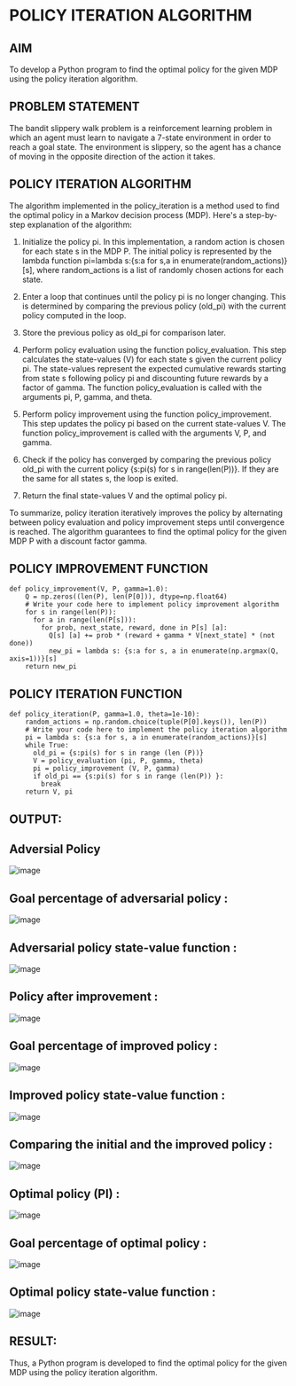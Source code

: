 # POLICY ITERATION ALGORITHM

## AIM
To develop a Python program to find the optimal policy for the given MDP using the policy iteration algorithm.

## PROBLEM STATEMENT
The bandit slippery walk problem is a reinforcement learning problem in which an agent must learn to navigate a 7-state environment in order to reach a goal state. The environment is slippery, so the agent has a chance of moving in the opposite direction of the action it takes.
## POLICY ITERATION ALGORITHM
The algorithm implemented in the policy_iteration is a method used to find the optimal policy in a Markov decision process (MDP). Here's a step-by-step explanation of the algorithm:

1. Initialize the policy pi. In this implementation, a random action is chosen for each state s in the MDP P. The initial policy is represented by the lambda function pi=lambda s:{s:a for s,a in 
   enumerate(random_actions)}[s], where random_actions is a list of randomly chosen actions for each state.

2. Enter a loop that continues until the policy pi is no longer changing. This is determined by comparing the previous policy (old_pi) with the current policy computed in the loop.

3. Store the previous policy as old_pi for comparison later.

4. Perform policy evaluation using the function policy_evaluation. This step calculates the state-values (V) for each state s given the current policy pi. The state-values represent the expected cumulative rewards 
   starting from state s following policy pi and discounting future rewards by a factor of gamma. The function policy_evaluation is called with the arguments pi, P, gamma, and theta.

5. Perform policy improvement using the function policy_improvement. This step updates the policy pi based on the current state-values V. The function policy_improvement is called with the arguments V, P, and gamma.

6. Check if the policy has converged by comparing the previous policy old_pi with the current policy {s:pi(s) for s in range(len(P))}. If they are the same for all states s, the loop is exited.

7. Return the final state-values V and the optimal policy pi.

To summarize, policy iteration iteratively improves the policy by alternating between policy evaluation and policy improvement steps until convergence is reached. The algorithm guarantees to find the optimal policy for 
   the given MDP P with a discount factor gamma.
## POLICY IMPROVEMENT FUNCTION
```
def policy_improvement(V, P, gamma=1.0):
    Q = np.zeros((len(P), len(P[0])), dtype=np.float64)
    # Write your code here to implement policy improvement algorithm
    for s in range(len(P)):
      for a in range(len(P[s])):
        for prob, next_state, reward, done in P[s] [a]:
          Q[s] [a] += prob * (reward + gamma * V[next_state] * (not done))
          new_pi = lambda s: {s:a for s, a in enumerate(np.argmax(Q, axis=1))}[s]
    return new_pi
```

## POLICY ITERATION FUNCTION
```
def policy_iteration(P, gamma=1.0, theta=1e-10):
    random_actions = np.random.choice(tuple(P[0].keys()), len(P))
    # Write your code here to implement the policy iteration algorithm
    pi = lambda s: {s:a for s, a in enumerate(random_actions)}[s]
    while True:
      old_pi = {s:pi(s) for s in range (len (P))}
      V = policy_evaluation (pi, P, gamma, theta)
      pi = policy_improvement (V, P, gamma)
      if old_pi == {s:pi(s) for s in range (len(P)) }:
        break
    return V, pi
```

## OUTPUT:
## Adversial Policy
![image](https://github.com/Vivekreddy8360/policy-iteration-algorithm/assets/94525701/7fc76683-03eb-42d1-a648-19ad8711705d)

## Goal percentage of adversarial policy :
![image](https://github.com/Vivekreddy8360/policy-iteration-algorithm/assets/94525701/cf577444-3984-4d04-b791-d9d8ad126bfc)
## Adversarial policy state-value function : 
![image](https://github.com/Vivekreddy8360/policy-iteration-algorithm/assets/94525701/eb496b0b-d88e-4a4b-a92e-35d2cbaf0b68)
## Policy after improvement :
![image](https://github.com/Vivekreddy8360/policy-iteration-algorithm/assets/94525701/e848d032-d43d-4e1f-8718-509001a61800)
## Goal percentage of improved policy :
![image](https://github.com/Vivekreddy8360/policy-iteration-algorithm/assets/94525701/bae8ef25-e7d9-49cd-a8ba-cd71e7621386)
## Improved policy state-value function :
![image](https://github.com/Vivekreddy8360/policy-iteration-algorithm/assets/94525701/9673ae4b-3245-4ab3-83cf-49f1014a47de)
## Comparing the initial and the improved policy :
![image](https://github.com/Vivekreddy8360/policy-iteration-algorithm/assets/94525701/af8e5d07-fab5-4784-b0b1-740ea656287c)
## Optimal policy (PI) :
![image](https://github.com/Vivekreddy8360/policy-iteration-algorithm/assets/94525701/27654183-42a5-4149-972e-527d12a09dc5)
## Goal percentage of optimal policy :
![image](https://github.com/Vivekreddy8360/policy-iteration-algorithm/assets/94525701/99833d4d-a064-497b-872e-02bd49028f2d)
## Optimal policy state-value function :
![image](https://github.com/Vivekreddy8360/policy-iteration-algorithm/assets/94525701/048b1f62-35b3-4eec-b2b0-bc7687b3333d)

## RESULT:
Thus, a Python program is developed to find the optimal policy for the given MDP using the policy iteration algorithm.
